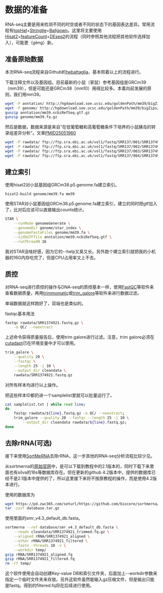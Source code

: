 # 数据的准备

RNA-seq主要是用来检测不同的时空或者不同的状态下的基因表达差异。常用流程有[topHat](https://ccb.jhu.edu/software/tophat/)+[Stringtie](https://ccb.jhu.edu/software/stringtie/)+[Ballgown](https://www.bioconductor.org/packages/release/bioc/html/ballgown.html)。这里将主要使用[Hisat2](http://daehwankimlab.github.io/hisat2/main/)+[featureCount](http://subread.sourceforge.net/)+[DEseq2](https://bioconductor.org/packages/release/bioc/html/DESeq2.html)的流程（同时参照其他流程把其他软件选择加入），可能更（gèng）新。



## 准备原始数据
本次RNA-seq流程来自Github的[twbattaglia](https://github.com/twbattaglia/RNAseq-workflow)，基本照着以上的流程进行。

下载注释文件以及基因组。目前最新的小鼠（家鼠）参考基因组是GRCm39（mm39），但是可能还是GRCm38（mm10）用得比较多。本着向前发展的原则，我们用mm39。
```bash
wget -P anntation/ http://hgdownload.soe.ucsc.edu/goldenPath/mm39/bigZips/genes/mm39.ncbiRefSeq.gtf.gz
wget -P genome/ http://hgdownload.soe.ucsc.edu/goldenPath/mm39/bigZips/mm39.fa.gz
gunzip anntation/mm39.ncbiRefSeq.gtf.gz
gunzip genome/mm39.fa.gz
```

然后是数据，数据来源是来自“在低葡萄糖和高葡萄糖条件下培养的小鼠胰岛的转录组差异分析”。文章[PMID25051960](https://www.ncbi.nlm.nih.gov/pubmed/25051960)
```bash
wget -P rawdata/ ftp://ftp.sra.ebi.ac.uk/vol1/fastq/SRR137/001/SRR1374921/SRR1374921.fastq.gz
wget -P rawdata/ ftp://ftp.sra.ebi.ac.uk/vol1/fastq/SRR137/002/SRR1374922/SRR1374922.fastq.gz
wget -P rawdata/ ftp://ftp.sra.ebi.ac.uk/vol1/fastq/SRR137/003/SRR1374923/SRR1374923.fastq.gz
wget -P rawdata/ ftp://ftp.sra.ebi.ac.uk/vol1/fastq/SRR137/004/SRR1374924/SRR1374924.fastq.gz
```



## 建立索引

使用hisat2对小鼠基因组GRCm38.p5.genome.fa建立索引。

```bash
hisat2-build genome/mm39.fa mm39
```



使用STAR对小鼠基因组GRCm38.p5.genome.fa建立索引，建立的同时把gtf加入了，比对后应该可以直接输出counts统计。

```bash
STAR \
	--runMode genomeGenerate \
	--genomeDir genome/star_index \
	--genomeFastaFiles genome/mm39.fa \
	--sjdbGTFfile anntation/mm39.ncbiRefSeq.gtf \
	--runThreadN 16
```

我对STAR没啥好感，因为它的--help又臭又长。另外跑个建立索引就把我的小机器的16G内存吃完了，但是CPU占用率又上不去。




## 质控

对RNA-seq进行质控的操作与DNA-seq的质控基本一样，使用[FastQC](https://www.bioinformatics.babraham.ac.uk/projects/fastqc/)等软件来查看数据质量，再用[trimmomatic](http://www.usadellab.org/cms/?page=trimmomatic)或[trim_galore](https://www.bioinformatics.babraham.ac.uk/projects/trim_galore/)等软件来进行数据过滤。

单端数据就这样跑好了，双端也是类似的。

fastqc基本用法
```bash
fastqc rawdata/SRR1374921.fastq.gz \
	-o QC/ --noextract
```

上述命令获得质量报告后，使用trim galore进行过滤。注意，trim galore必须在[cutadapt](https://github.com/marcelm/cutadapt/)已在环境变量中才可以使用。

```bash
trim_galore \
	--quality 20 \
	--fastqc \
	--length 25 -j 10 \
	--output_dir cleandata \
	rawdata/SRR1374921.fastq.gz
```

对所有样本均进行以上操作。

把这些样本ID都扔进一个samplelist里就可以批量运行了。
```bash
cat samplelist.txt | while read line;
do
	fastqc rawdata/${line}.fastq.gz -o QC/ --noextract;
	trim_galore --quality 20 --fastqc --length 25 -j 10 \
		--output_dir cleandata rawdata/${line}.fastq.gz;
done
```





## 去除rRNA(可选)

接下来使用[SortMeRNA](https://github.com/biocore/sortmerna)去除rRNA，这一步其他的RNA-seq分析流程比较少见。

从sortmerna的[原始官网](http://bioinfo.lifl.fr/RNA/sortmerna/)中，是可以下载到教程中的2.1版本的，同时下载下来里面也有silva的16s等数据库存在。但在更新的github 4.2版本中，提供的数据库已经不是2.1版本中提供的了，所以这里接下来将不按原教程的操作，而是使用4.2版本进行。

使用的数据库为
```bash
wget https://pd.zwc365.com/seturl/https://github.com/biocore/sortmerna/releases/download/v4.2.0/database.tar.gz
tar -zxvf database.tar.gz
```

使用里面的smr_v4.3_default_db.fasta。

```bash
sortmerna --ref database/smr_v4.3_default_db.fasta \
	--reads cleandata/SRR1374921_trimmed.fq.gz \
	--aligned rRNA/SRR1374921_aligned \
	--other rRNA/SRR1374921_filtered \
	--fastx -threads 10 -v \
	--workdir temp/
gzip rRNA/SRR1374921_aligned.fq
gzip rRNA/SRR1374921_filtered.fq
rm -rf temp/
```

这个软件使用会自动创建Key-value DB和索引文件夹，后面加上--workdir参数来指定一个临时文件夹来存放。另外这软件虽然能输入gz压缩文件，但是输出只能是fastq。得到的filtered.fq将在后续进行使用。
